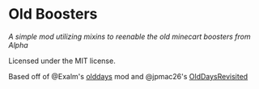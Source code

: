 # Old Boosters
*A simple mod utilizing mixins to reenable the old minecart boosters from Alpha*

Licensed under the MIT license.

Based off of @Exalm's [olddays](https://github.com/Exalm/Minecraft-mods) mod
and @jpmac26's [OldDaysRevisited](https://github.com/jpmac26/OldDaysRevisited)
